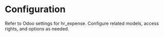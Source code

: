 # Configuration

Refer to Odoo settings for hr_expense. Configure related models, access rights, and options as needed.
